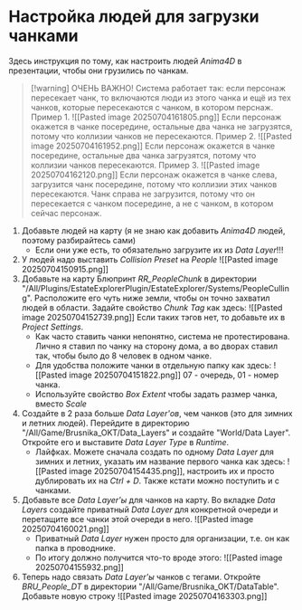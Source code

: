 # Настройка людей для загрузки чанками

Здесь инструкция по тому, как настроить людей _Anima4D_ в презентации, чтобы они грузились по чанкам.

> [!warning] ОЧЕНЬ ВАЖНО!
> Система работает так: если персонаж пересекает чанк, то включаются люди из этого чанка и ещё из тех чанков, которые пересекаются с чанком, в котором перснаж.
> Пример 1. ![[Pasted image 20250704161805.png]]
> Если персонаж окажется в чанке посередине, остальные два чанка не загрузятся, потому что коллизии чанков не пересекаются.
> Пример 2. ![[Pasted image 20250704161952.png]]
> Если персонаж окажется в чанке посередине, остальные два чанка загрузятся, потому что коллизии чанков пересекаются.
> Пример 3. ![[Pasted image 20250704162120.png]]
> Если персонаж окажется в чанке слева, загрузится чанк посередине, потому что коллизии этих чанков пересекаются. Чанк справа не загрузится, потому что он пересекается с чанком посередине, а не с чанком, в котором сейчас персонаж.
 
 1. Добавьте людей на карту (я не знаю как добавить _Anima4D_ людей, поэтому разбирайтесь сами)
	 - Если они уже есть, то обязательно загрузите их из _Data Layer_!!!
 2. У людей надо выставить _Collision Preset_ на _People_ ![[Pasted image 20250704150915.png]]
 3. Добавьте на карту Блюпринт _RR_PeopleChunk_ в директории "/All/Plugins/EstateExplorerPlugin/EstateExplorer/Systems/PeopleCulling". Расположите его чуть ниже земли, чтобы он точно захватил людей в области. Задайте свойство _Chunk Tag_ как здесь: ![[Pasted image 20250704152739.png]] Если таких тэгов нет, то добавьте их в _Project Settings_.
	 - Как часто ставить чанки непонятно, система не протестирована. Лично я ставил по чанку на сторону дома, а во дворах ставил так, чтобы было до 8 человек в одном чанке.
	 - Для удобства положите чанки в отдельную папку как здесь: ![[Pasted image 20250704151822.png]] 07 - очередь, 01 - номер чанка.
	 - Используйте свойство _Box Extent_ чтобы задать размер чанка, вместо _Scale_
 4. Создайте в 2 раза больше _Data Layer'ов_, чем чанков (это для зимних и летних людей). Перейдите в директорию "/All/Game/Brusnika_OKT/Data_Layers" и создайте "World/Data Layer". Откройте его и выставите _Data Layer Type_ в _Runtime_.
	 - Лайфках. Можете сначала создать по одному _Data Layer_ для зимних и летних, указать им название первого чанка как здесь: ![[Pasted image 20250704154435.png]], настроить их и просто дублировать их на _Ctrl + D_. Также кстати можно поступить и с чанками.
 5. Добавьте все _Data Layer'ы_ для чанков на карту. Во вкладке _Data Layers_ создайте приватный _Data Layer_ для конкретной очереди и перетащите все чанки этой очереди в него. ![[Pasted image 20250704160021.png]]
	 - Приватный _Data Layer_ нужен просто для организации, т.е. он как папка в проводнике.
	 - По итогу должно получится что-то вроде этого: ![[Pasted image 20250704155932.png]]
 6. Теперь надо связать _Data Layer'ы_ чанков с тегами. Откройте _BRU_People_DT_ в директории "/All/Game/Brusnika_OKT/DataTable". Добавьте новую строку ![[Pasted image 20250704163303.png]] 